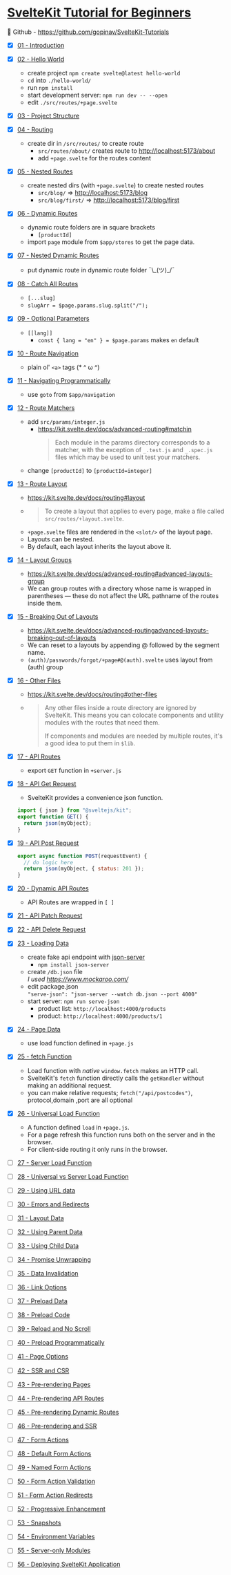 # [SvelteKit Tutorial for Beginners](https://youtube.com/playlist?list=PLC3y8-rFHvwjifDNQYYWI6i06D7PjF0Ua)

💾 Github - <https://github.com/gopinav/SvelteKit-Tutorials>

- [x] [01 - Introduction](https://youtu.be/UOMLvxfrTCA)
- [x] [02 - Hello World](<https://youtu.be/Hyss()09pgYzVrhc>)
  - create project `npm create svelte@latest hello-world`
  - `cd` into `./hello-world/`
  - run `npm install`
  - start development server: `npm run dev -- --open`
  - edit `./src/routes/+page.svelte`
- [x] [03 - Project Structure](https://youtu.be/iqm7Sv9VykI)
- [x] [04 - Routing](https://youtu.be/IFZM2CGQ4cU)
  - create dir in `/src/routes/` to create route
    - `src/routes/about/` creates route to <http://localhost:5173/about>
    - add `+page.svelte` for the routes content
- [x] [05 - Nested Routes](https://youtu.be/1UiDq3RAD8c)
  - create nested dirs (with `+page.svelte`) to create nested routes
    - `src/blog/` => <http://localhost:5173/blog>
    - `src/blog/first/` => <http://localhost:5173/blog/first>
- [x] [06 - Dynamic Routes](https://youtu.be/2ZvSj5kktjA)
  - dynamic route folders are in square brackets
    - `[productId]`
  - import `page` module from `$app/stores` to get the page data.
- [x] [07 - Nested Dynamic Routes](https://youtu.be/Vo4ZML4JOUI)
  - put dynamic route in dynamic route folder ¯\\\_(ツ)\_/¯
- [x] [08 - Catch All Routes](https://youtu.be/hREagSs5UI0)
  - `[...slug]`
  - `slugArr = $page.params.slug.split("/");`
- [x] [09 - Optional Parameters](https://youtu.be/cgsT_WCLWEo)
  - `[[lang]]`
    - `const { lang = "en" } = $page.params` makes `en` default
- [x] [10 - Route Navigation](https://youtu.be/6GImQ9i6hRc)
  - plain ol' `<a>` tags (\* ^ ω ^)
- [x] [11 - Navigating Programmatically](https://youtu.be/GjAViOJeaEo)
  - use `goto` from `$app/navigation`
- [x] [12 - Route Matchers](https://youtu.be/TNF2umSjulw)
  - add `src/params/integer.js`
    - <https://kit.svelte.dev/docs/advanced-routing#matchin>
      > Each module in the params directory corresponds to a matcher, with the
      > exception of `_.test.js` and `_.spec.js` files which may be used to
      > unit test your matchers.
  - change `[productId]` to `[productId=integer]`
- [x] [13 - Route Layout](https://youtu.be/C_ZUTipbXkgV)
  - <https://kit.svelte.dev/docs/routing#layout>
  - > To create a layout that applies to every page, make a file called
    > `src/routes/+layout.svelte`.
  - `+page.svelte` files are rendered in the `<slot/>` of the layout page.
  - Layouts can be nested.
  - By default, each layout inherits the layout above it.
- [x] [14 - Layout Groups](https://youtu.be/GMxnG82JHlE)
  - <https://kit.svelte.dev/docs/advanced-routing#advanced-layouts-group>
  - We can group routes with a directory whose name is wrapped in
    parentheses — these do not affect the URL pathname of the routes inside them.
- [x] [15 - Breaking Out of Layouts](https://youtu.be/QoT_OxlFHUw)
  - <https://kit.svelte.dev/docs/advanced-routingadvanced-layouts-breaking-out-of-layouts>
  - We can reset to a layouts by appending @ followed by the segment name.
  - `(auth)/passwords/forgot/+page#@(auth).svelte` uses layout from (auth) group
- [x] [16 - Other Files](https://youtu.be/6CawFc-OvV4)
  - <https://kit.svelte.dev/docs/routing#other-files>
  - > Any other files inside a route directory are ignored by SvelteKit. This
    > means you can colocate components and utility modules with the routes that
    > need them.
    >
    > If components and modules are needed by multiple routes, it's a good idea
    > to put them in `$lib`.
- [x] [17 - API Routes](https://youtu.be/eW8uTGspyV8)
  - export `GET` function in `+server.js`
- [x] [18 - API Get Request](https://youtu.be/U375cmoSIDU)

  - SvelteKit provides a convenience json function.

  ```javascript
  import { json } from "@sveltejs/kit";
  export function GET() {
    return json(myObject);
  }
  ```

- [x] [19 - API Post Request](https://youtu.be/3R4rSyMCiC0)

  ```javascript
  export async function POST(requestEvent) {
    // do logic here
    return json(myObject, { status: 201 });
  }
  ```

- [x] [20 - Dynamic API Routes](https://youtu.be/Q5b_Gy90G4c)
  - API Routes are wrapped in `[ ]`
- [x] [21 - API Patch Request](https://youtu.be/S08Fvb0Iv1w)
- [x] [22 - API Delete Request](https://youtu.be/SxcfP0V-LxM)
- [x] [23 - Loading Data](https://youtu.be/qHqQpHC0xVY)

  - create fake api endpoint with [json-server](https://www.npmjs.com/package/json-server)
    - `npm install json-server`
  - create `/db.json` file  
    _I used <https://www.mockaroo.com/>_
  - edit package.json  
     `"serve-json": "json-server --watch db.json --port 4000"`
  - start server: `npm run serve-json`
    - product list: `http://localhost:4000/products`
    - product: `http://localhost:4000/products/1`

- [x] [24 - Page Data](https://youtu.be/iBctrIOg-Jw)
  - use load function defined in `+page.js`
- [x] [25 - fetch Function](https://youtu.be/1w2d5HsqwS8)
  - Load function with _native_ `window.fetch` makes an HTTP call.
  - SvelteKit's `fetch` function directly calls the `getHandler` without making
    an additional request.
  - you can make relative requests; `fetch("/api/postcodes")`, protocol,domain
    ,port are all optional
- [x] [26 - Universal Load Function](https://youtu.be/oQL3stj6_H0)
  - A function defined `load` in `+page.js`.
  - For a page refresh this function runs both on the server and in the browser.
  - For client-side routing it only runs in the browser.
- [ ] [27 - Server Load Function](https://youtu.be/mmhUlbvkp-0)
- [ ] [28 - Universal vs Server Load Function](https://youtu.be/jQXeLhR6Qe8)
- [ ] [29 - Using URL data](https://youtu.be/qMJ8JEZ2A4c)
- [ ] [30 - Errors and Redirects](https://youtu.be/rf3hHNkoLRk)
- [ ] [31 - Layout Data](https://youtu.be/OBRbAXPpNIg)
- [ ] [32 - Using Parent Data](https://youtu.be/N3qa9nSS96s)
- [ ] [33 - Using Child Data](https://youtu.be/VICP7KihiNs)
- [ ] [34 - Promise Unwrapping](https://youtu.be/btg0_D9TMos)
- [ ] [35 - Data Invalidation](https://youtu.be/zydO6wkqXRU)
- [ ] [36 - Link Options](https://youtu.be/Jj2EzWzEUk4)
- [ ] [37 - Preload Data](https://youtu.be/W5Uo8-zaCeY)
- [ ] [38 - Preload Code](https://youtu.be/iatqe8JLbuA)
- [ ] [39 - Reload and No Scroll](https://youtu.be/xyFSbu3hM1g)
- [ ] [40 - Preload Programmatically](https://youtu.be/Wte7GTEryZM)
- [ ] [41 - Page Options](https://youtu.be/zv4zxqcpe0I)
- [ ] [42 - SSR and CSR](https://youtu.be/CwneYTVt_UY)
- [ ] [43 - Pre-rendering Pages](https://youtu.be/FEwUOn_MCL4)
- [ ] [44 - Pre-rendering API Routes](https://youtu.be/nm0arhFBz9Y)
- [ ] [45 - Pre-rendering Dynamic Routes](https://youtu.be/BCqlAbxFlHc)
- [ ] [46 - Pre-rendering and SSR](https://youtu.be/JkBTI_6cAMI)
- [ ] [47 - Form Actions](https://youtu.be/Ygazrvdm3ec)
- [ ] [48 - Default Form Actions](https://youtu.be/kN6n2wsQA9U)
- [ ] [49 - Named Form Actions](https://youtu.be/ZXWGRzg5IWE)
- [ ] [50 - Form Action Validation](https://youtu.be/NeUWRIbonrY)
- [ ] [51 - Form Action Redirects](https://youtu.be/QfwNNKq6-bw)
- [ ] [52 - Progressive Enhancement](https://youtu.be/sYOppTihzgA)
- [ ] [53 - Snapshots](https://youtu.be/knjWr4bTyA8)
- [ ] [54 - Environment Variables](https://youtu.be/rab8jW1iJOs)
- [ ] [55 - Server-only Modules](https://youtu.be/hb5LPU5DMlA)
- [ ] [56 - Deploying SvelteKit Application](https://youtu.be/dxFDUpPjfRc)
